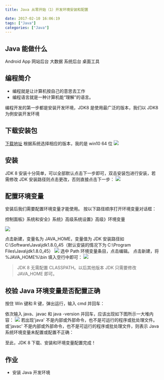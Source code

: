 ```yaml
---
title: Java 从零开始（1）开发环境安装和配置

date: 2017-02-10 16:06:19
tags: ["Java"]
categories: ["Java"]
---
```


## Java 能做什么

Android App
网站后台
大数据
系统后台
桌面工具

## 编程简介

- 编程就是让计算机按自己的意思去工作
- 编程语言就是一种计算机能“理解”的语言。

编程开发的第一步都是安装开发环境，JDK8 是使用最广泛的版本，我们以 JDK8 为例安装开发环境

## 下载安装包

 [下载地址](https://www.oracle.com/java/technologies/javase/javase-jdk8-downloads.html)
根据系统选择相应的版本，我的是 win10 64 位
 ![](https://cdn.guojiang.club/Fj1uozzrBj07coQvfsnc6eu7eDsJ)

## 安装

JDK 8 安装十分简单，可以全部默认点击下一步即可，双击安装包进行安装，若需修改 JDK 安装路径则点击更改，否则直接点击下一步：
![](https://cdn.guojiang.club/FmkzXPF6v-rZLI2EkkxOWBqrVI_R)

## 配置环境变量

安装后我们需要配置环境变量才能使用。
按以下路径顺序打开环境变量对话框：

控制面板》系统和安全》系统》高级系统设置》高级》环境变量

![](https://cdn.guojiang.club/FqN9G6QMZDpgSyfl3PV4EdiTln_d)

点击新建，变量名为 JAVA_HOME，变量值为 JDK 安装路径如 C:\Software\Java\jdk1.8.0_45（默认安装的情况下为 C:\Program Files\Java\jdk1.8.0_45）
![](https://cdn.guojiang.club/Fgu5LVU2inR-mU9f7yIZnZU5VQCd)
选中 Path 环境变量条目，点击编辑。
点击新建，将 %JAVA_HOME%\bin 填入空行中即可：
![](https://cdn.guojiang.club/FpnKvPh7Hvyp3XskwV23YyDjQOSk)

> JDK 8 无需配置 CLASSPATH。以后其他版本 JDK 只需要修改 JAVA_HOME 即可。

## 校验 Java 环境变量是否配置正确

按住 Win 键和 R 键，弹出运行，输入 cmd 并回车：

依次输入 java、javac 和 java -version 并回车，应该出现如下图所示一大堆内容：
![](https://cdn.guojiang.club/FrV6tpuUCZ7xUW2verijUpXvfk8k)
若出现'java' 不是内部或外部命令，也不是可运行的程序或批处理文件。或'javac' 不是内部或外部命令，也不是可运行的程序或批处理文件，则表示 Java 系统环境变量未配置或配置不正确：

至此，JDK 8 下载、安装和环境变量配置完成！

## 作业

- 安装 Java 开发环境
